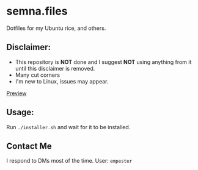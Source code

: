 # semna.files
Dotfiles for my Ubuntu rice, and others.

## Disclaimer:

 - This repository is **NOT** done and I suggest **NOT** using anything from it until this disclaimer is removed.
 - Many cut corners
 - I'm new to Linux, issues may appear.

[Preview](/preview.png)
   
## Usage:

Run `./installer.sh` and wait for it to be installed.

## Contact Me

I respond to DMs most of the time. User: `empester`
